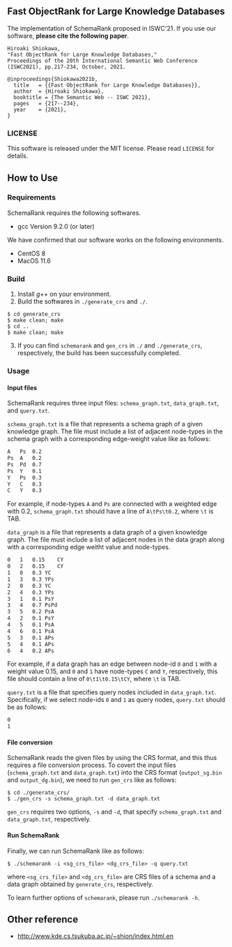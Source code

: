 ## Fast ObjectRank for Large Knowledge Databases
The implementation of SchemaRank proposed in ISWC'21.
If you use our software, **please cite the following paper**.

```
Hiroaki Shiokawa,  
"Fast ObjectRank for Large Knowledge Databases,"
Proceedings of the 20th International Semantic Web Conference (ISWC2021), pp.217-234, October, 2021.
```
``` 
@inproceedings{Shiokawa2021b,
  title   = {{Fast ObjectRank for Large Knowledge Databases}},
  author  = {Hiroaki Shiokawa},
  booktitle = {The Semantic Web -- ISWC 2021},
  pages   = {217--234},
  year    = {2021},
}
```

### LICENSE
This software is released under the MIT license. Please read `LICENSE` for details.


## How to Use
### Requirements
SchemaRank requires the following softwares.
* gcc Version 9.2.0 (or later)

We have confirmed that our software works on the following environments.
* CentOS 8
* MacOS 11.6

### Build
1. Install *g++* on your environment.
2. Build the softwares in `./generate_crs` and `./`.
```
$ cd generate_crs
$ make clean; make
$ cd ..
$ make clean; make
```
3. If you can find `schemarank` and `gen_crs` in `./` and `./generate_crs`, respectively, the build has been successfully completed.


### Usage
#### Input files
SchemaRank requires three input files: `schema_graph.txt`, `data_graph.txt`, and `query.txt`.

`schema_graph.txt` is a file that represents a schema graph of a given knowledge graph.
The file must include a list of adjacent node-types in the schema graph with a corresponding edge-weight value like as follows:

``` schema_graph.txt
A	Ps	0.2
Ps	A	0.2
Ps	Pd	0.7
Ps	Y	0.1
Y	Ps	0.3
Y	C	0.3
C	Y	0.3
```
For example, if node-types `A` and `Ps` are connected with a weighted edge with 0.2, `schema_graph.txt` should have a line of `A\tPs\t0.2`, where `\t` is TAB.

`data_graph` is a file that represents a data graph of a given knowledge graph.
The file must include a list of adjacent nodes in the data graph along with a corresponding edge weitht value and node-types.

``` data_graph.txt
0	1	0.15	CY
0	2	0.15	CY
1	0	0.3	YC
1	3	0.3	YPs
2	0	0.3	YC
2	4	0.3	YPs
3	1	0.1	PsY
3	4	0.7	PsPd
3	5	0.2	PsA
4	2	0.1	PsY
4	5	0.1	PsA
4	6	0.1	PsA
5	3	0.1	APs
5	4	0.1	APs
6	4	0.2	APs
```
For example, if a data graph has an edge between node-id `0` and `1` with a weight value 0.15, and `0` and `1` have node-types `C` and `Y`, respectively, this file should contain a line of `0\t1\t0.15\tCY`, where `\t` is TAB.

`query.txt` is a file that specifies query nodes included in `data_graph.txt`.
Specifically, if we select node-ids `0` and `1` as query nodes, `query.txt` should be as follows:

``` query.txt
0
1
```


#### File conversion
SchemaRank reads the given files by using the CRS format, and this thus requires a file conversion process. 
To covert the input files (`schema_graph.txt` and `data_graph.txt`) into the CRS format (`output_sg.bin` and `output_dg.bin`), we need to run `gen_crs` like as follows:
``` convert
$ cd ./generate_crs/
$ ./gen_crs -s schema_graph.txt -d data_graph.txt
```
`gen_crs` requires two options, `-s` and `-d`, that specify `schema_graph.txt` and `data_graph.txt`, respectively.


#### Run SchemaRank
Finally, we can run SchemaRank like as follows:
```
$ ./schemarank -i <sg_crs_file> <dg_crs_file> -q query.txt 
```
where `<sg_crs_file>` and `<dg_crs_file>` are CRS files of a schema and a data graph obtained by `generate_crs`, respectively.

To learn further options of `schemarank`, please run `./schemarank -h`.


## Other reference
* http://www.kde.cs.tsukuba.ac.jp/~shion/index.html.en
